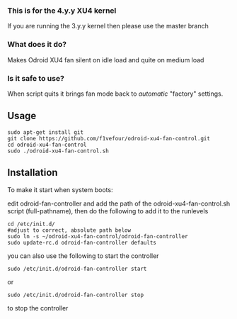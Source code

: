 ### This is for the 4.y.y XU4 kernel

If you are running the 3.y.y kernel then please use the master branch

### What does it do?

Makes Odroid XU4 fan silent on idle load and quite on medium load

### Is it safe to use?

When script quits it brings fan mode back to *automatic* "factory" settings.

## Usage

    sudo apt-get install git
    git clone https://github.com/f1vefour/odroid-xu4-fan-control.git
    cd odroid-xu4-fan-control
    sudo ./odroid-xu4-fan-control.sh

## Installation

To make it start when system boots:

edit odroid-fan-controller and add the path of the odroid-xu4-fan-control.sh script (full-pathname), then do the following to add it
to the runlevels

    cd /etc/init.d/
    #adjust to correct, absolute path below
    sudo ln -s ~/odroid-xu4-fan-control/odroid-fan-controller
    sudo update-rc.d odroid-fan-controller defaults

you can also use the following to start the controller

    sudo /etc/init.d/odroid-fan-controller start

or

    sudo /etc/init.d/odroid-fan-controller stop

to stop the controller
